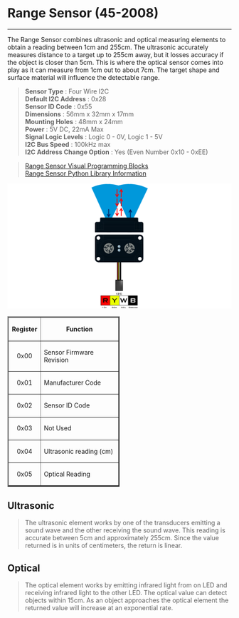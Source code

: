 # **Range Sensor (45-2008)**
-----
The Range Sensor combines ultrasonic and optical measuring elements to obtain a reading between 1cm and 255cm. The ultrasonic accurately measures distance to a target up to 255cm away, but it losses accuracy if the object is closer than 5cm. This is where the optical sensor comes into play as it can measure from 1cm out to about 7cm. The target shape and surface material will influence the detectable range.

>**Sensor Type** : Four Wire I2C  
>**Default I2C Address** : 0x28  
>**Sensor ID Code** : 0x55  
>**Dimensions** : 56mm x 32mm x 17mm  
>**Mounting Holes** : 48mm x 24mm  
>**Power** : 5V DC, 22mA Max  
>**Signal Logic Levels** : Logic 0 - 0V, Logic 1 - 5V  
>**I2C Bus Speed** : 100kHz max  
>**I2C Address Change Option** : Yes (Even Number 0x10 - 0xEE)

>[Range Sensor Visual Programming Blocks](Blk_Range_Sensor.md)  
>[Range Sensor Python Library Information](Py_Range_Sensor.md)  

![](img/Sensor_Diagrams/Range.png)

<table style="width:50%" align="center" border="2">
    <tr><th><p align="center">Register</p></th><th><p align="center">Function</p></th></tr>
    <tr><td><p align="center">0x00</p></td><td><p align="left">Sensor Firmware Revision</p></td></tr>
    <tr><td><p align="center">0x01</p></td><td><p align="left">Manufacturer Code</p></td></tr>
    <tr><td><p align="center">0x02</p></td><td><p align="left">Sensor ID Code</p></td></tr>
    <tr><td><p align="center">0x03</p></td><td><p align="left">Not Used</p></td></tr>
    <tr><td><p align="center">0x04</p></td><td><p align="left">Ultrasonic reading (cm)</p></td></tr>
    <tr><td><p align="center">0x05</p></td><td><p align="left">Optical Reading</p></td></tr>
</table>

## **Ultrasonic**
>The ultrasonic element works by one of the transducers emitting a sound wave and the other receiving the sound wave. This reading is accurate between 5cm and approximately 255cm. Since the value returned is in units of centimeters, the return is linear.

## **Optical**
>The optical element works by emitting infrared light from on LED and receiving infrared light to the other LED. The optical value can detect objects within 15cm. As an object approaches the optical element the returned value will increase at an exponential rate.